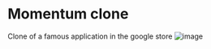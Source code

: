 # Momentum clone 
Clone of a famous application in the google store
![image](https://user-images.githubusercontent.com/98388395/176655083-7cb7f840-b8ec-4cc5-8367-92663252250e.png)
# 
